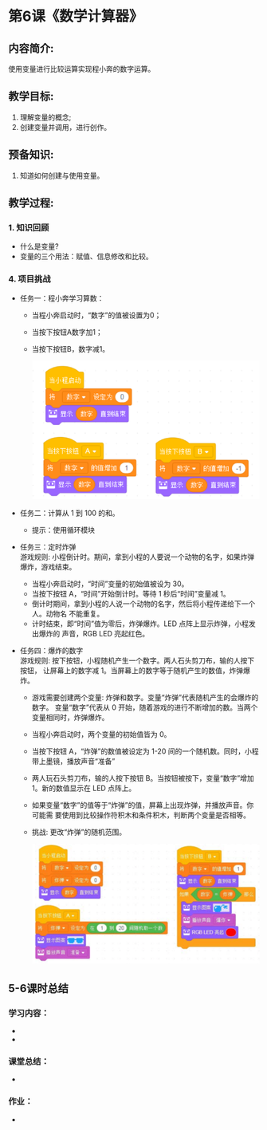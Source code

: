 <!-- # 机器人编程入门学习 -->
<style>
  .width150 {
      width: 150px;
  }
  .width300 {
      width: 300px;
  }
  .width600 {
      width: 600px;
  }
</style>

# 第6课《数学计算器》

## 内容简介:
使用变量进行比较运算实现程小奔的数字运算。

## 教学目标:
1. 理解变量的概念; 
2. 创建变量并调用，进行创作。

## 预备知识:
1. 知道如何创建与使用变量。


## 教学过程:

### 1. 知识回顾
- 什么是变量?
- 变量的三个用法：赋值、信息修改和比较。


### 4. 项目挑战

- 任务一：程小奔学习算数：
  - 当程小奔启动时，“数字”的值被设置为0；
  - 当按下按钮A数字加1；
  - 当按下按钮B，数字减1。  

    <img src="./images/6-1.png" class="width600" />

- 任务二：计算从 1 到 100 的和。 
  - 提示：使用循环模块 

- 任务三：定时炸弹  
游戏规则: 小程倒计时。期间，拿到小程的人要说一个动物的名字，如果炸弹爆炸，游戏结束。  

  - 当程小奔启动时，“时间”变量的初始值被设为 30。  
  - 当按下按钮 A，“时间”开始倒计时。等待 1 秒后“时间”变量减 1。  
  - 倒计时期间，拿到小程的人说一个动物的名字，然后将小程传递给下一个人。动物名 不能重复。  
  - 计时结束，即“时间”值为零后，炸弹爆炸。LED 点阵上显示炸弹，小程发出爆炸的 声音，RGB LED 亮起红色。

- 任务四：爆炸的数字  
游戏规则: 按下按钮，小程随机产生一个数字。两人石头剪刀布，输的人按下按钮， 让屏幕上的数字减 1。当屏幕上的数字等于随机产生的数值，炸弹爆炸。

  - 游戏需要创建两个变量: 炸弹和数字。变量“炸弹”代表随机产生的会爆炸的数字。 变量“数字”代表从 0 开始，随着游戏的进行不断增加的数。当两个变量相同时，炸弹爆炸。  
  - 当程小奔启动时，两个变量的初始值皆为 0。  
  - 当按下按钮 A，“炸弹”的数值被设定为 1-20 间的一个随机数。同时，小程带上墨镜，播放声音“准备” 
  - 两人玩石头剪刀布，输的人按下按钮 B。当按钮被按下，变量“数字”增加 1。新的数值显示在 LED 点阵上。
  - 如果变量“数字”的值等于“炸弹”的值，屏幕上出现炸弹，并播放声音。你可能需
要使用到比较操作符积木和条件积木，判断两个变量是否相等。  
  - 挑战: 更改“炸弹”的随机范围。  

    <img src="./images/6-2.png" class="width600" />


## 5-6课时总结

### 学习内容：
* 
* 

### 课堂总结：
* 

### 作业：
* 
